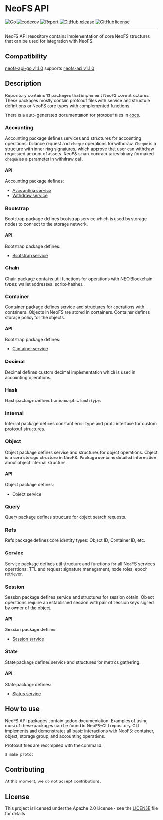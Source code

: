 # NeoFS API

![Go](https://github.com/nspcc-dev/neofs-api-go/workflows/Go/badge.svg)
[![codecov](https://codecov.io/gh/nspcc-dev/neofs-api-go/branch/master/graph/badge.svg)](https://codecov.io/gh/nspcc-dev/neofs-api-go)
[![Report](https://goreportcard.com/badge/github.com/nspcc-dev/neofs-api-go)](https://goreportcard.com/report/github.com/nspcc-dev/neofs-api-go)
[![GitHub release](https://img.shields.io/github/release/nspcc-dev/neofs-api.svg)](https://github.com/nspcc-dev/neofs-api-go)
![GitHub license](https://img.shields.io/github/license/nspcc-dev/neofs-api.svg?style=popout)

---

NeoFS API repository contains implementation of core NeoFS structures that
can be used for integration with NeoFS. 

## Сompatibility

[neofs-api v1.1.0]: https://github.com/nspcc-dev/neofs-api/releases/tag/v1.1.0
[neofs-api-go v1.1.0]: https://github.com/nspcc-dev/neofs-api-go/releases/tag/v1.1.0
[neofs-api-go v1.1.0] supports [neofs-api v1.1.0]

## Description

Repository contains 13 packages that implement NeoFS core structures. These
packages mostly contain protobuf files with service and structure definitions 
or NeoFS core types with complemented functions. 

There is a auto-generated documentation for protobuf files in [docs](docs).

### Accounting

Accounting package defines services and structures for accounting operations: 
balance request and `cheque` operations for withdraw. `Cheque` is a structure
with inner ring signatures, which approve that user can withdraw requested
amount of assets. NeoFS smart contract takes binary formatted `cheque` as a 
parameter in withdraw call. 

#### API
Accounting package defines: 
- [Accounting service](docs/accounting.md#accounting.Accounting)
- [Withdraw service](docs/accounting.md#accounting.Withdraw)


### Bootstrap

Bootstrap package defines bootstrap service which is used by storage nodes to
connect to the storage network. 

#### API
Bootstrap package defines:
- [Bootstrap service](docs/bootstrap.md#bootstrap.Bootstrap)


### Chain

Chain package contains util functions for operations with NEO Blockchain types:
wallet addresses, script-hashes. 

### Container

Container package defines service and structures for operations with containers.
Objects in NeoFS are stored in containers. Container defines storage 
policy for the objects. 

#### API
Bootstrap package defines:
- [Container service](docs/container.md#container.Service)

### Decimal

Decimal defines custom decimal implementation which is used in accounting
operations.

### Hash

Hash package defines homomorphic hash type.

### Internal

Internal package defines constant error type and proto interface for custom
protobuf structures. 

### Object

Object package defines service and structures for object operations. Object is 
a core storage structure in NeoFS. Package contains detailed information
about object internal structure.

#### API
Object package defines:
- [Object service](docs/object.md#object.Service)

### Query

Query package defines structure for object search requests. 

### Refs

Refs package defines core identity types: Object ID, Container ID, etc.

### Service

Service package defines util structure and functions for all NeoFS services
operations: TTL and request signature management, node roles, epoch retriever. 

### Session

Session package defines service and structures for session obtain. Object
operations require an established session with pair of session keys signed by 
owner of the object. 

#### API
Session package defines:
- [Session service](docs/session.md#session.Session)

### State

State package defines service and structures for metrics gathering. 

#### API
State package defines:
- [Status service](docs/state.md#state.Status)

## How to use

NeoFS API packages contain godoc documentation. Examples of using most of 
these packages can be found in NeoFS-CLI repository. CLI implements and 
demonstrates all basic interactions with NeoFS: container, object, storage 
group, and accounting operations. 

Protobuf files are recompiled with the command:

```
$ make protoc
```

## Contributing

At this moment, we do not accept contributions. 

## License

This project is licensed under the Apache 2.0 License - 
see the [LICENSE](LICENSE) file for details

